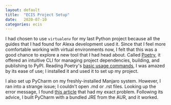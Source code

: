 ```yaml
---
layout: default
title:  "ECIS Project Setup"
date:   2020-07-10
categories: ecis
---
```


I had chosen to use `virtualenv` for my last Python project
because all the guides that I had found for Alexa development used it.
Since that I feel more comfortable working with virtual environments now,
I felt that this was a good chance to explore a new tool that I had head about.
Called [Poetry](https://python-poetry.org/),
it offered an intuitive CLI for managing project dependencies, building,
and publishing to PyPI.
Reading Poetry's [basic usage commands](https://python-poetry.org/docs/basic-usage/),
I was amazed by its ease of use;
I installed it and used it to set up my project.

I also set up PyCharm on my freshly-installed Manjaro system.
However, I ran into a strange issue; I couldn't open .md or .rst files.
Looking up the error message, I found
[this article](https://medium.com/@julianvargkim/how-to-fix-tried-to-user-preview-panel-provider-javafx-webview-error-on-linux-manjaro-ac5b6326ee1a)
that had my exact problem.
Following its advice, I built PyCharm with a bundled JRE from the AUR,
and it worked.
